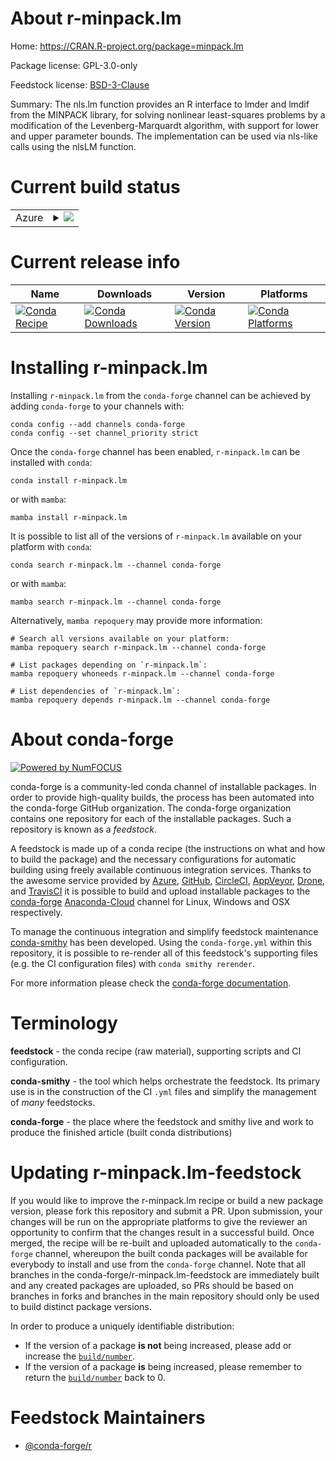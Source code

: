 About r-minpack.lm
==================

Home: https://CRAN.R-project.org/package=minpack.lm

Package license: GPL-3.0-only

Feedstock license: [BSD-3-Clause](https://github.com/conda-forge/r-minpack.lm-feedstock/blob/main/LICENSE.txt)

Summary: The nls.lm function provides an R interface to lmder and lmdif from the MINPACK library, for solving nonlinear least-squares problems by a modification of the Levenberg-Marquardt algorithm, with support for lower and upper parameter bounds.  The implementation can be used via nls-like calls using the nlsLM function.  

Current build status
====================


<table>
    
  <tr>
    <td>Azure</td>
    <td>
      <details>
        <summary>
          <a href="https://dev.azure.com/conda-forge/feedstock-builds/_build/latest?definitionId=1358&branchName=main">
            <img src="https://dev.azure.com/conda-forge/feedstock-builds/_apis/build/status/r-minpack.lm-feedstock?branchName=main">
          </a>
        </summary>
        <table>
          <thead><tr><th>Variant</th><th>Status</th></tr></thead>
          <tbody><tr>
              <td>linux_64_r_base4.1</td>
              <td>
                <a href="https://dev.azure.com/conda-forge/feedstock-builds/_build/latest?definitionId=1358&branchName=main">
                  <img src="https://dev.azure.com/conda-forge/feedstock-builds/_apis/build/status/r-minpack.lm-feedstock?branchName=main&jobName=linux&configuration=linux_64_r_base4.1" alt="variant">
                </a>
              </td>
            </tr><tr>
              <td>linux_64_r_base4.2</td>
              <td>
                <a href="https://dev.azure.com/conda-forge/feedstock-builds/_build/latest?definitionId=1358&branchName=main">
                  <img src="https://dev.azure.com/conda-forge/feedstock-builds/_apis/build/status/r-minpack.lm-feedstock?branchName=main&jobName=linux&configuration=linux_64_r_base4.2" alt="variant">
                </a>
              </td>
            </tr><tr>
              <td>osx_64_r_base4.1</td>
              <td>
                <a href="https://dev.azure.com/conda-forge/feedstock-builds/_build/latest?definitionId=1358&branchName=main">
                  <img src="https://dev.azure.com/conda-forge/feedstock-builds/_apis/build/status/r-minpack.lm-feedstock?branchName=main&jobName=osx&configuration=osx_64_r_base4.1" alt="variant">
                </a>
              </td>
            </tr><tr>
              <td>osx_64_r_base4.2</td>
              <td>
                <a href="https://dev.azure.com/conda-forge/feedstock-builds/_build/latest?definitionId=1358&branchName=main">
                  <img src="https://dev.azure.com/conda-forge/feedstock-builds/_apis/build/status/r-minpack.lm-feedstock?branchName=main&jobName=osx&configuration=osx_64_r_base4.2" alt="variant">
                </a>
              </td>
            </tr><tr>
              <td>osx_arm64_r_base4.1</td>
              <td>
                <a href="https://dev.azure.com/conda-forge/feedstock-builds/_build/latest?definitionId=1358&branchName=main">
                  <img src="https://dev.azure.com/conda-forge/feedstock-builds/_apis/build/status/r-minpack.lm-feedstock?branchName=main&jobName=osx&configuration=osx_arm64_r_base4.1" alt="variant">
                </a>
              </td>
            </tr><tr>
              <td>osx_arm64_r_base4.2</td>
              <td>
                <a href="https://dev.azure.com/conda-forge/feedstock-builds/_build/latest?definitionId=1358&branchName=main">
                  <img src="https://dev.azure.com/conda-forge/feedstock-builds/_apis/build/status/r-minpack.lm-feedstock?branchName=main&jobName=osx&configuration=osx_arm64_r_base4.2" alt="variant">
                </a>
              </td>
            </tr><tr>
              <td>win_64</td>
              <td>
                <a href="https://dev.azure.com/conda-forge/feedstock-builds/_build/latest?definitionId=1358&branchName=main">
                  <img src="https://dev.azure.com/conda-forge/feedstock-builds/_apis/build/status/r-minpack.lm-feedstock?branchName=main&jobName=win&configuration=win_64_" alt="variant">
                </a>
              </td>
            </tr>
          </tbody>
        </table>
      </details>
    </td>
  </tr>
</table>

Current release info
====================

| Name | Downloads | Version | Platforms |
| --- | --- | --- | --- |
| [![Conda Recipe](https://img.shields.io/badge/recipe-r--minpack.lm-green.svg)](https://anaconda.org/conda-forge/r-minpack.lm) | [![Conda Downloads](https://img.shields.io/conda/dn/conda-forge/r-minpack.lm.svg)](https://anaconda.org/conda-forge/r-minpack.lm) | [![Conda Version](https://img.shields.io/conda/vn/conda-forge/r-minpack.lm.svg)](https://anaconda.org/conda-forge/r-minpack.lm) | [![Conda Platforms](https://img.shields.io/conda/pn/conda-forge/r-minpack.lm.svg)](https://anaconda.org/conda-forge/r-minpack.lm) |

Installing r-minpack.lm
=======================

Installing `r-minpack.lm` from the `conda-forge` channel can be achieved by adding `conda-forge` to your channels with:

```
conda config --add channels conda-forge
conda config --set channel_priority strict
```

Once the `conda-forge` channel has been enabled, `r-minpack.lm` can be installed with `conda`:

```
conda install r-minpack.lm
```

or with `mamba`:

```
mamba install r-minpack.lm
```

It is possible to list all of the versions of `r-minpack.lm` available on your platform with `conda`:

```
conda search r-minpack.lm --channel conda-forge
```

or with `mamba`:

```
mamba search r-minpack.lm --channel conda-forge
```

Alternatively, `mamba repoquery` may provide more information:

```
# Search all versions available on your platform:
mamba repoquery search r-minpack.lm --channel conda-forge

# List packages depending on `r-minpack.lm`:
mamba repoquery whoneeds r-minpack.lm --channel conda-forge

# List dependencies of `r-minpack.lm`:
mamba repoquery depends r-minpack.lm --channel conda-forge
```


About conda-forge
=================

[![Powered by
NumFOCUS](https://img.shields.io/badge/powered%20by-NumFOCUS-orange.svg?style=flat&colorA=E1523D&colorB=007D8A)](https://numfocus.org)

conda-forge is a community-led conda channel of installable packages.
In order to provide high-quality builds, the process has been automated into the
conda-forge GitHub organization. The conda-forge organization contains one repository
for each of the installable packages. Such a repository is known as a *feedstock*.

A feedstock is made up of a conda recipe (the instructions on what and how to build
the package) and the necessary configurations for automatic building using freely
available continuous integration services. Thanks to the awesome service provided by
[Azure](https://azure.microsoft.com/en-us/services/devops/), [GitHub](https://github.com/),
[CircleCI](https://circleci.com/), [AppVeyor](https://www.appveyor.com/),
[Drone](https://cloud.drone.io/welcome), and [TravisCI](https://travis-ci.com/)
it is possible to build and upload installable packages to the
[conda-forge](https://anaconda.org/conda-forge) [Anaconda-Cloud](https://anaconda.org/)
channel for Linux, Windows and OSX respectively.

To manage the continuous integration and simplify feedstock maintenance
[conda-smithy](https://github.com/conda-forge/conda-smithy) has been developed.
Using the ``conda-forge.yml`` within this repository, it is possible to re-render all of
this feedstock's supporting files (e.g. the CI configuration files) with ``conda smithy rerender``.

For more information please check the [conda-forge documentation](https://conda-forge.org/docs/).

Terminology
===========

**feedstock** - the conda recipe (raw material), supporting scripts and CI configuration.

**conda-smithy** - the tool which helps orchestrate the feedstock.
                   Its primary use is in the construction of the CI ``.yml`` files
                   and simplify the management of *many* feedstocks.

**conda-forge** - the place where the feedstock and smithy live and work to
                  produce the finished article (built conda distributions)


Updating r-minpack.lm-feedstock
===============================

If you would like to improve the r-minpack.lm recipe or build a new
package version, please fork this repository and submit a PR. Upon submission,
your changes will be run on the appropriate platforms to give the reviewer an
opportunity to confirm that the changes result in a successful build. Once
merged, the recipe will be re-built and uploaded automatically to the
`conda-forge` channel, whereupon the built conda packages will be available for
everybody to install and use from the `conda-forge` channel.
Note that all branches in the conda-forge/r-minpack.lm-feedstock are
immediately built and any created packages are uploaded, so PRs should be based
on branches in forks and branches in the main repository should only be used to
build distinct package versions.

In order to produce a uniquely identifiable distribution:
 * If the version of a package **is not** being increased, please add or increase
   the [``build/number``](https://docs.conda.io/projects/conda-build/en/latest/resources/define-metadata.html#build-number-and-string).
 * If the version of a package **is** being increased, please remember to return
   the [``build/number``](https://docs.conda.io/projects/conda-build/en/latest/resources/define-metadata.html#build-number-and-string)
   back to 0.

Feedstock Maintainers
=====================

* [@conda-forge/r](https://github.com/conda-forge/r/)

